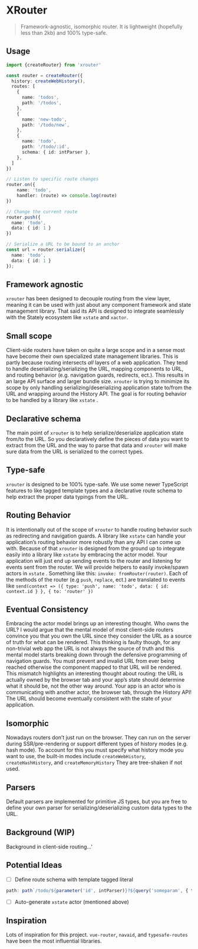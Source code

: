 # XRouter
> Framework-agnostic, isomorphic router. It is lightweight (hopefully less than 2kb) and 100% type-safe.
## Usage
```ts
import {createRouter} from 'xrouter'

const router = createRouter({
  history: createWebHistory(),
  routes: [
    {
      name: 'todos',
      path: '/todos',
    },
    {
      name: 'new-todo',
      path: '/todo/new',
    },
    {
      name: 'todo',
      path: '/todo/:id',
      schema: { id: intParser },
    },
  ]
})

// Listen to specific route changes
router.on({
	name: 'todo',
	handler: (route) => console.log(route)
})

// Change the current route
router.push({ 
  name: 'todo', 
  data: { id: 1 } 
})

// Serialize a URL to be bound to an anchor
const url = router.serialize({ 
  name: 'todo', 
  data: { id: 1 } 
});
```

## Framework agnostic
`xrouter`  has been designed to decouple routing from the view layer, meaning it can be used with just about any component framework and state management library. That said its API is designed to integrate seamlessly with the Stately ecosystem like `xstate` and `xactor`. 

## Small scope
Client-side routers have taken on quite a large scope and in a sense most have become their own specialized state management libraries. This is partly because routing intersects *all* layers of a web application. They tend to handle deserializing/serializing the URL, mapping components to URL, and routing behavior (e.g. navigation guards, redirects, ect.).  This results in an large API surface and larger bundle size. `xrouter` is trying to minimize its scope by only handling serializing/deserializing application state to/from the URL and wrapping around the History API. The goal is for routing behavior to be handled by a library like `xstate` .

## Declarative schema
The main point of  `xrouter` is to help serialize/deserialize application state from/to the URL. So you declaratively define the pieces of data you want to extract from the URL and the way to parse that data and `xrouter` will make sure data from the URL is serialized to the correct types. 
## Type-safe
`xrouter` is designed to be 100% type-safe. We use some newer TypeScript features to like tagged template types and a declarative route schema to help extract the proper data typings from the URL.

## Routing Behavior
It is intentionally out of the scope of `xrouter` to handle routing behavior such as redirecting and navigation guards. A library like `xstate` can handle your application’s routing behavior more robustly than any API I can come up with. Because of that `xrouter` is designed from the ground up to integrate easily into a library like `xstate` by embracing the actor model. Your application will just end up sending events to the router and listening for events sent from the router. We will provide helpers to easily invoke/spawn actors in `xstate` . Something like this: `invoke: fromRouter(router)`. Each of the methods of the router (e.g `push`, `replace`, ect.) are translated to events like `send(context => ({ type: 'push', name: 'todo', data: { id: context.id } }, { to: 'router' })`

## Eventual Consistency
Embracing the actor model brings up an interesting thought. Who owns the URL? I would argue that the mental model of most client-side routers convince you that you own the URL since they consider the URL as a source of truth for what can be rendered. This thinking is faulty though, for any non-trivial web app the URL is not always the source of truth and this mental model starts breaking down through the defensive programming of navigation guards. You must prevent and invalid URL from ever being reached otherwise the component mapped to that URL will be rendered. This mismatch highlights an interesting thought about routing: the URL is actually owned by the browser tab and your app’s state should determine what it should be, not the other way around. Your app is an actor who is communicating with another actor, the browser tab, through the History API! The URL should become eventually consistent with the state of your application. 

## Isomorphic
Nowadays routers don’t just run on the browser. They can run on the server during SSR/pre-rendering or support different types of history modes (e.g. hash mode). To account for this you must specify what history mode you want to use, the built-in modes include `createWebHistory`, `createHashHistory`, and `createMemoryHistory` They are tree-shaken if not used.

## Parsers
Default parsers are implemented for primitive JS types, but you are free to define your own parser for serializing/deserializing custom data types to the URL.

## Background (WIP)
Background in client-side routing…'

## Potential Ideas
- [ ] Define route schema with template tagged literal 
```ts
path: path`/todo/${parameter('id', intParser)}?${query('someparam', { type: stringParser, optional: true })}``
```
- [ ] Auto-generate `xstate` actor (mentioned above)
## Inspiration
Lots of inspiration for this project. `vue-router`, `navaid`, and `typesafe-routes` have been the most influential libraries.